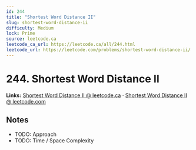 ```yaml
--- 
id: 244
title: "Shortest Word Distance II"
slug: shortest-word-distance-ii
difficulty: Medium
lock: Prime
source: leetcode.ca
leetcode_ca_url: https://leetcode.ca/all/244.html
leetcode_url: https://leetcode.com/problems/shortest-word-distance-ii/
---
```


# 244. Shortest Word Distance II

**Links:** [Shortest Word Distance II @ leetcode.ca](https://leetcode.ca/all/244.html) · [Shortest Word Distance II @ leetcode.com](https://leetcode.com/problems/shortest-word-distance-ii/)

## Notes
- TODO: Approach
- TODO: Time / Space Complexity
